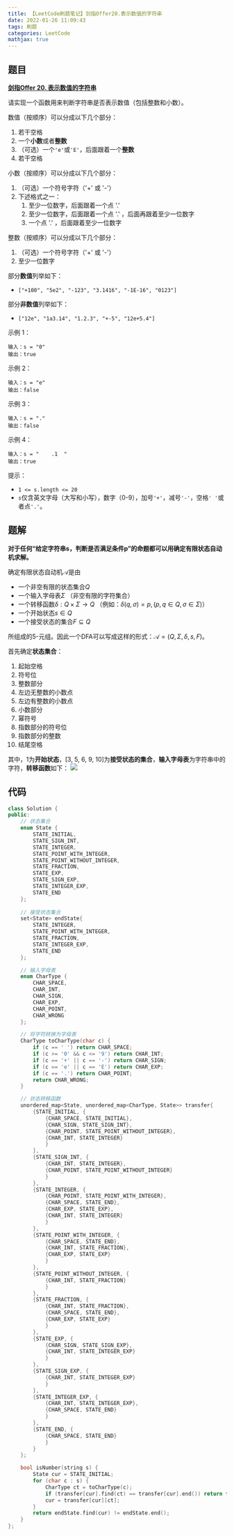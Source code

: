 ```yaml
---
title: 【LeetCode刷题笔记】剑指Offer20.表示数值的字符串
date: 2022-01-26 11:09:43
tags: 刷题
categories: LeetCode
mathjax: true
---
```

题目
---
[**剑指Offer 20. 表示数值的字符串**](https://leetcode-cn.com/problems/biao-shi-shu-zhi-de-zi-fu-chuan-lcof/)

请实现一个函数用来判断字符串是否表示数值（包括整数和小数）。

数值（按顺序）可以分成以下几个部分：
1. 若干空格
2. 一个**小数**或者**整数**
3. （可选）一个`'e'`或`'E'`，后面跟着一个**整数**
4. 若干空格

小数（按顺序）可以分成以下几个部分：
1. （可选）一个符号字符（'+' 或 '-'）
2. 下述格式之一：
    1. 至少一位数字，后面跟着一个点 '.'
    2. 至少一位数字，后面跟着一个点 '.' ，后面再跟着至少一位数字
    3. 一个点 '.' ，后面跟着至少一位数字

整数（按顺序）可以分成以下几个部分：
1. （可选）一个符号字符（'+' 或 '-'）
2. 至少一位数字

部分**数值**列举如下：
* `["+100", "5e2", "-123", "3.1416", "-1E-16", "0123"]`

部分**非数值**列举如下：
* `["12e", "1a3.14", "1.2.3", "+-5", "12e+5.4"]`

示例 1：
```
输入：s = "0"
输出：true
```
示例 2：
```
输入：s = "e"
输出：false
```
示例 3：
```
输入：s = "."
输出：false
```
示例 4：
```
输入：s = "    .1  "
输出：true
```

提示：
* `1 <= s.length <= 20`
* `s`仅含英文字母（大写和小写），数字（0-9），加号`'+'`，减号`'-'`，空格`' '`或者点`'.'`。
<!--more-->

题解
---
**对于任何“给定字符串s，判断是否满足条件p”的命题都可以用确定有限状态自动机求解。**

确定有限状态自动机${\displaystyle {\mathcal {A}}}$是由
* 一个非空有限的状态集合${\displaystyle Q}$ 
* 一个输入字母表${\displaystyle \Sigma }$ （非空有限的字符集合）
* 一个转移函数${\displaystyle \delta :Q\times \Sigma \rightarrow Q}$ （例如：${\displaystyle \delta \left(q,\sigma \right)=p,\left(p,q\in Q,\sigma \in \Sigma \right)}$）
* 一个开始状态${\displaystyle s\in Q}$ 
* 一个接受状态的集合${\displaystyle F\subseteq Q}$ 

所组成的5-元组。因此一个DFA可以写成这样的形式：${\displaystyle {\mathcal {A}}=\left(Q,\Sigma ,\delta ,s,F\right)}$。

首先确定**状态集合**：
1. 起始空格
2. 符号位
3. 整数部分
4. 左边无整数的小数点 
5. 左边有整数的小数点
6. 小数部分
7. 幂符号
8. 指数部分的符号位
9. 指数部分的整数
10. 结尾空格

其中，1为**开始状态**，[3, 5, 6, 9, 10]为**接受状态的集合**，**输入字母表**为字符串中的字符，**转移函数**如下：
![](/images/jianzhi_20_fig1.png)

代码
---
```cpp
class Solution {
public:
    // 状态集合
    enum State {
        STATE_INITIAL,
        STATE_SIGN_INT,
        STATE_INTEGER,
        STATE_POINT_WITH_INTEGER,
        STATE_POINT_WITHOUT_INTEGER,
        STATE_FRACTION,
        STATE_EXP,
        STATE_SIGN_EXP,
        STATE_INTEGER_EXP,
        STATE_END
    };
    
    // 接受状态集合
    set<State> endState{
        STATE_INTEGER,
        STATE_POINT_WITH_INTEGER,
        STATE_FRACTION,
        STATE_INTEGER_EXP,
        STATE_END
    };

    // 输入字母表
    enum CharType {
        CHAR_SPACE,
        CHAR_INT,
        CHAR_SIGN,
        CHAR_EXP,
        CHAR_POINT,
        CHAR_WRONG
    };

    // 将字符转换为字母表
    CharType toCharType(char c) {
        if (c == ' ') return CHAR_SPACE;
        if (c >= '0' && c <= '9') return CHAR_INT;
        if (c == '+' || c == '-') return CHAR_SIGN;
        if (c == 'e' || c == 'E') return CHAR_EXP;
        if (c == '.') return CHAR_POINT;
        return CHAR_WRONG;
    }    

    // 状态转移函数
    unordered_map<State, unordered_map<CharType, State>> transfer{
        {STATE_INITIAL, {
            {CHAR_SPACE, STATE_INITIAL},
            {CHAR_SIGN, STATE_SIGN_INT},
            {CHAR_POINT, STATE_POINT_WITHOUT_INTEGER},
            {CHAR_INT, STATE_INTEGER}
            }
        },
        {STATE_SIGN_INT, {
            {CHAR_INT, STATE_INTEGER},
            {CHAR_POINT, STATE_POINT_WITHOUT_INTEGER}
            }
        },
        {STATE_INTEGER, {
            {CHAR_POINT, STATE_POINT_WITH_INTEGER},
            {CHAR_SPACE, STATE_END},
            {CHAR_EXP, STATE_EXP},
            {CHAR_INT, STATE_INTEGER}
            }
        },
        {STATE_POINT_WITH_INTEGER, {
            {CHAR_SPACE, STATE_END},
            {CHAR_INT, STATE_FRACTION},
            {CHAR_EXP, STATE_EXP}
            }
        },
        {STATE_POINT_WITHOUT_INTEGER, {
            {CHAR_INT, STATE_FRACTION}
            }
        },
        {STATE_FRACTION, {
            {CHAR_INT, STATE_FRACTION},
            {CHAR_SPACE, STATE_END},
            {CHAR_EXP, STATE_EXP}
            }
        },
        {STATE_EXP, {
            {CHAR_SIGN, STATE_SIGN_EXP},
            {CHAR_INT, STATE_INTEGER_EXP}
            }
        },
        {STATE_SIGN_EXP, {
            {CHAR_INT, STATE_INTEGER_EXP}
            }
        },
        {STATE_INTEGER_EXP, {
            {CHAR_INT, STATE_INTEGER_EXP},
            {CHAR_SPACE, STATE_END}
            }
        },
        {STATE_END, {
            {CHAR_SPACE, STATE_END}
            }
        }
    };

    bool isNumber(string s) {
        State cur = STATE_INITIAL;
        for (char c : s) {
            CharType ct = toCharType(c);
            if (transfer[cur].find(ct) == transfer[cur].end()) return false;
            cur = transfer[cur][ct];
        }
        return endState.find(cur) != endState.end();
    }
};
```

